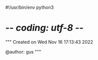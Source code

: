 #!/usr/bin/env python3
# -*- coding: utf-8 -*-
"""
Created on Wed Nov 16 17:13:43 2022

@author: gus
"""

